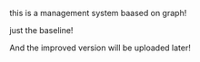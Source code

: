 this is a management system baased on graph!

just the baseline!

And the improved version will be uploaded later!
